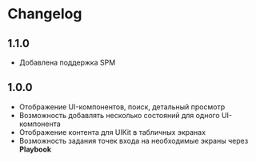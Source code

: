 # Changelog

## 1.1.0

- Добавлена поддержка SPM

## 1.0.0

- Отображение UI-компонентов, поиск, детальный просмотр
- Возможность добавлять несколько состояний для одного UI-компонента
- Отображение контента для UIKit в табличных экранах
- Возможность задания точек входа на необходимые экраны через **Playbook**